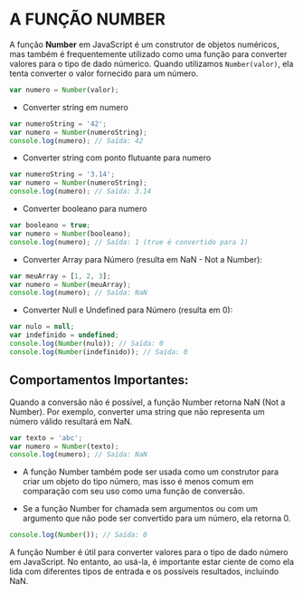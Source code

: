 # A FUNÇÃO NUMBER

A função **Number** em JavaScript é um construtor de objetos numéricos, mas também é frequentemente utilizado como uma função para converter valores para o tipo de dado númerico. Quando utilizamos `Number(valor)`, ela tenta converter o valor fornecido para um número.

```js
var numero = Number(valor);
```

- Converter string em numero

```js
var numeroString = '42';
var numero = Number(numeroString);
console.log(numero); // Saída: 42
```

- Converter string com ponto flutuante para numero

```js
var numeroString = '3.14';
var numero = Number(numeroString);
console.log(numero); // Saída: 3.14
```

- Converter booleano para numero

```js
var booleano = true;
var numero = Number(booleano);
console.log(numero); // Saída: 1 (true é convertido para 1)
```

- Converter Array para Número (resulta em NaN - Not a Number):

```js
var meuArray = [1, 2, 3];
var numero = Number(meuArray);
console.log(numero); // Saída: NaN
```

- Converter Null e Undefined para Número (resulta em 0):

```js
var nulo = null;
var indefinido = undefined;
console.log(Number(nulo)); // Saída: 0
console.log(Number(indefinido)); // Saída: 0
```

## Comportamentos Importantes:

Quando a conversão não é possível, a função Number retorna NaN (Not a Number). Por exemplo, converter uma string que não representa um número válido resultará em NaN.

```js
var texto = 'abc';
var numero = Number(texto);
console.log(numero); // Saída: NaN
```

- A função Number também pode ser usada como um construtor para criar um objeto do tipo número, mas isso é menos comum em comparação com seu uso como uma função de conversão.

- Se a função Number for chamada sem argumentos ou com um argumento que não pode ser convertido para um número, ela retorna 0.

```js
console.log(Number()); // Saída: 0
```

A função Number é útil para converter valores para o tipo de dado número em JavaScript. No entanto, ao usá-la, é importante estar ciente de como ela lida com diferentes tipos de entrada e os possíveis resultados, incluindo NaN.
